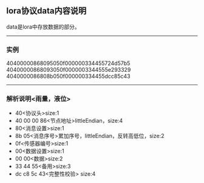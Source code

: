 ## lora协议data内容说明

data是lora中存放数据的部分。

---

### 实例
40400000868095050f000000334455724d57b5  
40400000868093050f0000003344555e293329  
4040000086808b050f000000334455dcc85c43   

---

### 解析说明<雨量，液位>
- 40<协议头>size:1  
- 40 00 00 86<节点地址>littleEndian，size:4  
- 80<消息设置>size:1
- 8b 05<消息序号>累加序号，littleEndian，反转高低位，size:2  
- 0f<传感器编号>size:1  
- 00<数据设置>size:1  
- 00 00<数据>size:2  
- 33 44 55<备用>size:3   
- dc c8 5c 43<完整性校验> size:4  

